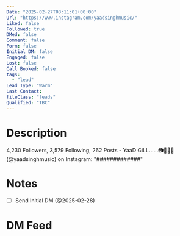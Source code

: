 ```yaml
---
Date: "2025-02-27T08:11:01+00:00"
Url: "https://www.instagram.com/yaadsinghmusic/"
Liked: false
Followed: true
DMed: false
Comment: false
Form: false
Initial DM: false
Engaged: false
Lost: false
Call Booked: false
tags:
  - "lead"
Lead Type: "Warm"
Last Contact:
fileClass: "leads"
Qualified: "TBC"
---
```

# Description
4,230 Followers, 3,579 Following, 262 Posts - YaaD GiLL......📷🎥🎹🎤 (@yaadsinghmusic) on Instagram: "#############"
# Notes
- [ ] Send Initial DM (@2025-02-28)
# DM Feed